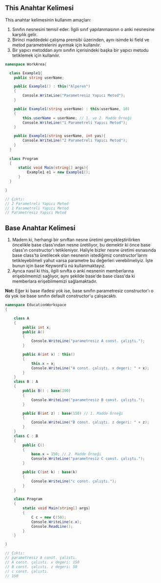 ## This Anahtar Kelimesi
This anahtar kelimesinin kullanım amaçları:
1. Sınıfın nesnesini temsil eder. İlgili sınıf yapılanmasının o anki nesnesine karşılık gelir.
2. Birinci maddedeki çalışma prensibi üzerinden, aynı isimde ki field ve metod parametrelerini ayırmak için kullanılır.
3. Bir yapıcı metoddan aynı sınıfın içerisindeki başka bir yapıcı metodu tetiklemek için kullanılır.

```cs
namespace WorkArea{

  class Example1{
    public string userName;

    public Example1() : this("Alperen")
    {
        Console.WriteLine("Parametresiz Yapıcı Metod");
    }

    public Example1(string userName) : this(userName, 10)
    {
        this.userName = userName; // 1. ve 2. Madde Örneği
        Console.WriteLine("1 Parametreli Yapıcı Metod");
    }

    public Example1(string userName, int yas){
        Console.WriteLine("2 Parametreli Yapıcı Metod");
    }
  }
  
  class Program
  {
      static void Main(string[] args){
          Example1 e1 = new Example1();
      }
  }

}

// Çıktı:
// 2 Parametreli Yapıcı Metod
// 1 Parametreli Yapıcı Metod
// Parametresiz Yapıcı Metod
```

## Base Anahtar Kelimesi
1. Madem ki, herhangi bir sınıftan nesne üretimi gerçekleştirilirken öncelikle base
class'ından nesne üretiliyor, bu demektir ki önce base class'ın constructor'ı tetikleniyor.
Haliyle bizler nesne üretimi esnasında base class'ta üretilecek olan nesnenin istediğimiz
constructor'larını tetikleyebilmeli yahut varsa parametre bu değerleri verebilmeliyiz.
İşte bunun için base Keyword'ü nü kullanmaktayız.
2. Ayrıca nasıl ki this, ilgili sınıfta o anki nesnenin memberlarına erişebilmemizi sağlıyor,
aynı şekilde base'de base class'da ki memberlara erişebilmemizi sağlamaktadır.

**Not:** Eğer ki base ifadesi yok ise, base sınıfın parametresiz constructor'ı o da yok ise 
base sınıfın default constructor'u çalışacaktı.

```cs
namespace EducationWorkspace
{

    class A
    {
        public int x;
        public A()
        {
            Console.WriteLine("parametresiz A const. çalıştı.");
        }

        public A(int x) : this()
        {                          
            this.x = x;
            Console.WriteLine("A const. çalıştı. x degeri: " + x);
        }
    }
    class B : A
    {
        public B() : base(100)                        
        {                       
            Console.WriteLine("parametresiz B const. çalıştı.");
        }

        public B(int z) : base(150) // 1. Madde Örneği
        {
            Console.WriteLine("B const. çalıştı. z degeri: " + z);
        }
    }
    class C : B
    {
        public C()
        {
            base.x = 150; // 2. Madde Örneği
            Console.WriteLine("parametresiz C const. çalıştı.");
        }

        public C(int k) : base(k)
        {
            Console.WriteLine("c const. çalıştı.");
        }
    }

    class Program
    {
        static void Main(string[] args)
        {
            C c = new C(50);
            Console.WriteLine(c.x);
            Console.ReadLine();
        }
    }

}

// Çıktı:
// parametresiz A const. çalıstı.
// A const. çalıstı. x degeri: 150
// B const. çalıstı. z degeri: 50
// c const. çalıstı.
// 150
```






















